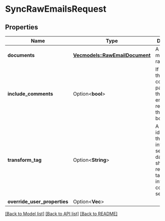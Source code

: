 # SyncRawEmailsRequest

## Properties

Name | Type | Description | Notes
------------ | ------------- | ------------- | -------------
**documents** | [**Vec<models::RawEmailDocument>**](RawEmailDocument.md) | A batch of at most 4096 raw emails | 
**include_comments** | Option<**bool**> | If set to true, the comments parsed from the emailswill be returned in the response body | [optional]
**transform_tag** | Option<**String**> | A tag identifying the email integration sending the data. You should have received this tag during integration configuration setup. | [optional]
**override_user_properties** | Option<**Vec<String>**> |  | [optional]

[[Back to Model list]](../README.md#documentation-for-models) [[Back to API list]](../README.md#documentation-for-api-endpoints) [[Back to README]](../README.md)


